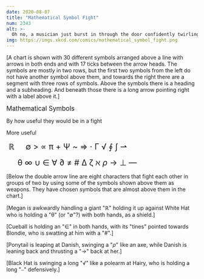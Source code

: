 ```yaml
---
date: 2020-08-07
title: "Mathematical Symbol Fight"
num: 2343
alt: >-
  Oh no, a musician just burst in through the door confidently twirling a treble clef.
img: https://imgs.xkcd.com/comics/mathematical_symbol_fight.png
---
```

[A chart is shown with 30 different symbols arranged above a line with arrows in both ends and with 17 ticks between the arrow heads. The symbols are mostly in two rows, but the first two symbols from the left do not have another symbol above them, and towards the right there are a segment with three rows of symbols. Above the symbols there is a heading and a subheading. And beneath those there is a long arrow pointing right with a label above it.]

<big>Mathematical Symbols</big>

By how useful they would be in a fight

More useful

<span style="font-size:150%"> ℝ     ∅ > ∝ π + Ψ ~ ⇒ ⋅ Γ √ ∮ ∫ ⇀</span>

<span style="font-size:150%">     θ ∞ ∪ ∈ ∀ ∂ ≠ # Δ ζ ℵ *ρ* → ⊥ ––</span>

[Below the double arrow line are eight characters that fight each other in groups of two by  using some of the symbols shown above them as weapons. They have chosen symbols that are almost above them in the chart.]

[Megan is awkwardly handling a giant "ℝ" holding it up against White Hat who is holding a "θ" (or "∅"?) with both hands, as a shield.]

[Cueball is holding an "∈" in both hands, with its "tines" pointed towards Blondie, who is swatting at him with a "#".]

[Ponytail is leaping at Danish, swinging a "*ρ*" like an axe, while Danish is leaning back and thrusting a "→" back at her.]

[Black Hat is swinging a long "√" like a polearm at Hairy, who is holding a long "⎯" defensively.]